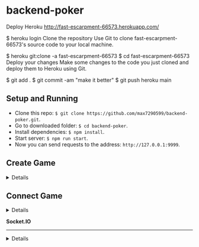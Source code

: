 # backend-poker
Deploy Heroku http://fast-escarpment-66573.herokuapp.com/

$ heroku login
Clone the repository
Use Git to clone fast-escarpment-66573's source code to your local machine.

$ heroku git:clone -a fast-escarpment-66573
$ cd fast-escarpment-66573
Deploy your changes
Make some changes to the code you just cloned and deploy them to Heroku using Git.

$ git add .
$ git commit -am "make it better"
$ git push heroku main

## Setup and Running

- Clone this repo: `$ git clone https://github.com/max7290599/backend-poker.git`.
- Go to downloaded folder: `$ cd backend-poker`.
- Install dependencies: `$ npm install`.
- Start server: `$ npm run start`.
- Now you can send requests to the address: `http://127.0.0.1:9999`.

**Create Game**
----

<details>

* **URL**

    /createGame

* **Method:**

    `POST`

* **Headers:**

    None

* **URL Params**

    None

* **Query Params**

    None

* **Data Params**

 ```typescript
      {
        firstName: string,
        SecondName: string,
        jobPosition: string,
        image: string,
      }
 ```

* **Success Response:**

  * **Code:** 200 OK <br />
    **Content:**

    ```json
      {
        "admin": {
        "firstName": "maxim",
        "image": "bas64",
        "jobPosition": "develop",
        "SecondName": "Atroschenko"
        },
        "roomId": "gamer",
        "users": {}
      }
    ```

* **Error Response:**

    None

* **Notes:**

    None

    </details>

**Connect Game**
----

<details>

* **URL**

    /connectGame

* **Method:**

    `POST`

* **Headers:**

    None

* **URL Params**

    None

* **Query Params**

    None

* **Data Params**

 ```typescript
      {
        roomId: string
      }
 ```

* **Success Response:**

  * **Code:** 200 OK <br />
    **Content:**

    ```
      {
        "OK"
      }
    ```

* **Error Response:**

    * **Code:** 406 Not Acceptable <br />
    **Content:**

    ```
      {
        "This game does not exist"
      }
    ```

* **Notes:**

    None

    </details>


    **Socket.IO**
----

<details>

* **URL**

    'GAME:JOIN'

* **Method:**

    `emit`


* **Send Params**

 ```typescript
      {
        roomId: string,
        firstName: string,
        secondName: string, 
        jobPosition: string, 
        image: string,
        role: string
      }
 ```

* **Response:**

    'GAME:SET_USERS'

    * **Method:**

    `on`

    **Content:**

    ```json
      [
        {
          "firstName": "Maksim",
          "image": "base64",
          "jobPosition": "dev",
          "role": "admin",
          "secondName": "Atroschenko"
        }
      ]
    ```

</details>

